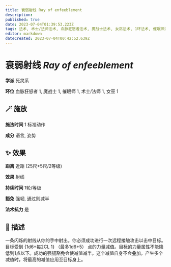 ```yaml
---
title: 衰弱射线 Ray of enfeeblement
description: 
published: true
date: 2023-07-04T01:39:53.223Z
tags: 法术, 术士/法师法术, 血脉狂怒者法术, 魔战士法术, 女巫法术, 1环法术, 催眠师法术, 死灵系
editor: markdown
dateCreated: 2023-07-04T00:42:52.639Z
---
```


# **衰弱射线** *Ray of enfeeblement*

**学派** 死灵系 

**环位** 血脉狂怒者 1, 魔战士 1, 催眠师 1, 术士/法师 1, 女巫 1

## 🪄 施放

**施法时间** 1 标准动作

**成分** 语言, 姿势

## ✨ 效果  

**距离** 近距 (25尺+5尺/2等级) 

**效果** 射线 

**持续时间** 1轮/等级 

**豁免** 强韧, 通过则减半

**法术抗力** 是

## 📖 描述

一条闪烁的射线从你的手中射出。你必须成功进行一次远程接触攻击以击中目标。目标受到 {1d6+每2CL 1} （最多1d6+5） 点的力量减值。目标的力量属性不能降低到1点以下。成功的强韧豁免会使减值减半。这个减值自身不会叠加。产生多个减值时，将最高的减值应用至目标身上。
    